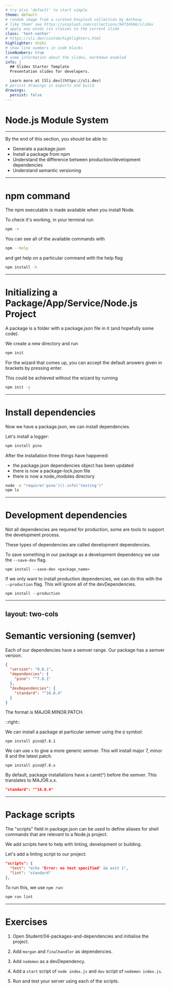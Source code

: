 ```yaml
---
# try also 'default' to start simple
theme: default
# random image from a curated Unsplash collection by Anthony
# like them? see https://unsplash.com/collections/94734566/slidev
# apply any windi css classes to the current slide
class: 'text-center'
# https://sli.dev/custom/highlighters.html
highlighter: shiki
# show line numbers in code blocks
lineNumbers: true
# some information about the slides, markdown enabled
info: |
  ## Slidev Starter Template
  Presentation slides for developers.

  Learn more at [Sli.dev](https://sli.dev)
# persist drawings in exports and build
drawings:
  persist: false
---
```


# Node.js Module System

---

By the end of this section, you should be able to:

- Generate a package.json
- Install a package from npm
- Understand the difference between production/development dependencies
- Understand semantic versioning

<!--
The Node.js ecosystem of packages is very large. There are more than 1.2 million packages on the npm Registry. While many of these packages are frontend JavaScript libraries, whether a package is for Node or the frontend or both, the npm client and its associated manifest file format have been fundamental to enabling this growth. In this section we will explore how to create and manage packages with the npm client, the package manager which comes bundled with Node.js. We'll also look a
-->

---

# npm command

<v-clicks>

The npm executable is made available when you install Node. 

To check it's working, in your terminal run

```bash
npm -v
```

You can see all of the available commands with 

```bash
npm --help
```

and get help on a particular command with the help flag

```bash
npm install -h
```

</v-clicks>

<!-- 
When Node.js is installed, the node binary and the npm executable are both made available to the Operating System that Node.js has been installed into. The npm command is CLI tool that acts as a package manager for Node.js. By default it points to the npmjs.com registry, which is the default module registry.

The npm help command will print out a list of available commands.

A quick help output for a particular command can be viewed using the -h flag with that command: 

npm install -h
-->

---

# Initializing a Package/App/Service/Node.js Project


<v-clicks>

A package is a folder with a package.json file in it (and hopefully some code).

We create a new directory and run 
```bash
npm init
```

For the wizard that comes up, you can accept the default answers given in brackets by pressing enter.

This could be achieved without the wizard by running
```bash
npm init -y
```


</v-clicks>

<!--
A package is a folder with a package.json file in it (and then some code). A Node.js application or service is also a package, so this could equally be titled "Initializing an App" or "Initializing a Service" or generically, "Initializing a Node.js Project".

The npm init command can be used to quickly create a package.json in whatever directory it's called in.

For this example a new folder called my-package is used, every command in this section is executed with the my-package folder as the current working directory.

Running npm init will start a CLI wizard that will ask some questions.

For our purposes we can hit return for every one of the questions.

A shorter way to accept the default value for every question is to use the -y flag.

The default fields in a generated package.json are:

name – the name of the package

version – the current version number of the package

description – a package description, this is used for meta analysis in package registries

main – the entry-point file to load when the package is loaded

scripts – namespaced shell scripts, these will be discussed later in this section

keywords – array of keywords, improves discoverability of a published package

author – the package author

license – the package license.

The npm init command can be run again in a folder with an existing package.json and any answers supplied will update the package.json. This can be useful when the package has also been initialized as a git project and has had a remote repo added. When run in a git repository, the npm init -y command will read the repositories remote URI from git and add it to package.json.
-->

--- 

# Install dependencies

<v-clicks>

Now we have a package.json, we can install dependencies. 

Let's install a logger:
```bash
npm install pino
```

After the installation three things have happened:
- the package.json dependencies object has been updated
- there is now a package-lock.json file
- there is now a node_modules directory

```bash
node -e "require('pino')().info('testing')"
npm ls
```

</v-clicks>

<!--
Once a folder has a package.json file, dependencies can be installed.

Let's install a logger: 

npm install pino

Information about any ecosystem package can be found on npmjs.com, for instance for information about the logger we installed see Pino's Documentation.

Once the dependency is installed the package.json file will be updated to include the depenency.

The "dependencies" field contains an object, the keys of the object contain dependency namespaces, the values in the object contain the Semver range version number for that dependency. We will explore the Semver format later in this section.

Running npm install pino without specifying a version will install the latest version of the package, so the version number may vary when following these steps.

In addition, a node_modules folder will have been added into the my-package folder.

The node_modules folder contains the logger package, along with all the packages in its dependency tree.

The npm install command uses a maximally flat strategy where all packages in a dependency tree placed at the top level of the node_modules folder unless there are two different versions of the same package in the dependency tree, in which case the packages may be stored in a nested node_modules folder.

The npm ls command can be used to describe the dependency tree of a package:

Notice how the flatstr sub-dependency occurs twice in the output. The second occurrence has the word deduped next to it. The flatstr module is a dependency of both pino and its direct dependency **sonic-boom**, but both **pino** and **sonic-boom** rely on the same version of **flatstr. Which allows npm to simply place a single **flatstr** package in the **node_modules** folder.**

Now that we have the dependency we can use it:

node -e "require('pino')().info('testing')"

A primary reason for adding the installed dependency to the package.json file is to make the node_modules folder disposable.

Let's delete the node_modules folder.

If we run npm ls it won't print out the same tree any more because the dependency isn't installed, but it will warn that the dependency should be installed.

To install the dependencies in the package.json file, run npm install without specifying a dependency namespace:

npm install

Running npm ls now will show that the logger has been installed again:

The node_modules folder should not be checked into git, the package.json  and package-lock.json should be the source of truth.
-->

---

# Development dependencies

<v-clicks>


Not all dependencies are required for production, some are tools to support the development process. 

These types of dependencies are called development dependencies.

To save something in our package as a development dependency we use the `--save-dev` flag.

```
npm install --save-dev <package_name>
```

If we only want to install production dependencies, we can do this with the `--production` flag. This will ignore all of the devDependencies.

```
npm install --production
```

</v-clicks>


<!--

Running npm install without any flags will automatically save the dependency to the package.json file's "dependencies" field. Not all dependencies are required for production, some are tools to support the development process. These types of dependencies are called development dependencies.

An important characteristic of development dependencies is that only top level development dependencies are installed. The development dependencies of sub-dependencies will not be installed.

Dependencies and development dependencies can be viewed in the Dependency tab of any given package on npmjs.com, for pino that can be accessed at Pino's Dependencies Documentation.

When we run npm ls we only see the production dependencies in the tree, none of the development dependencies are installed, because the development dependencies of installed packages are never installed.

npm ls

Let's install a linter as a development dependency into my-package:

npm install --save-dev standard

Now let's take a look at the package.json file.

In addition to the "dependencies" field there is now a "devDependencies" field.

Running npm ls now reveals a much larger dependency tree.

When deploying a service or application for production use, we don't want to install any dependencies that aren't needed in production.

A --production flag can be used with npm install so that development dependencies are ignored.

Let's remove the node_modules folder:

node -e "fs.rmdirSync('node_modules', {recursive: true})"

Node is being used here to remove the node_modules folder because this command is platform independent, but we can use any approach to remove the folder as desired.

Now let's run npm install with the --production flag.

npm install --production


While pino and standard are both dependencies of my-package, only pino will be installed when --production is used because standard is specified as a development dependency in the package.json. This can be verified:

npm ls


-->

---
layout: two-cols
---

# Semantic versioning (semver)

<v-clicks>

Each of our dependencies have a semver range. Our package has a semver version.

```json
{
  "version": "0.0.1",
  "dependencies": {
    "pino": "^7.8.1"
  },
  "devDependencies": {
    "standard": "^16.0.4"
  }
}
```

The format is MAJOR.MINOR.PATCH.

</v-clicks>

::right::

<v-clicks>

We can install a package at particular semver using the `@` symbol:
```
npm install pino@7.8.1
```

We can use `x` to give a more generic semver. This will install major 7, minor 8 and the latest patch.
```
npm install pino@7.8.x
```

By default, package installations have a caret(^) before the semver. This translates to MAJOR.x.x.
```json
"standard": "^16.0.4"
```

</v-clicks>

<!--

Let's look at the dependencies in the package.json file:

"dependencies": {
"pino": "^6.2.1"
},
"devDependencies": {
"standard": "^14.3.3"
}

We've installed two dependencies, pino at a Semver range of ^6.2.1 and standard at a Semver range of ^14.3.3. Our package version number is the Semver version 1.0.0. There is a distinction between the Semver format and a Semver range.

Understanding the Semver format is crucial to managing dependencies. A Semver is fundamentally three numbers separated by dots. The reason a version number is updated is because a change was made to the package. The three numbers separated by dots represent different types of change.

Major
MAJOR is the left-most number. It means that the change breaks an API or a behavior.

Minor
MINOR is the middle number. It means that the package has been extended in some way, for instance a new method, but it's fully backwards compatible. Upgrading to a minor should not break the package.

Patch
PATCH is the right-most number. It means that there has been a bug fix.

This is the core of the Semver format, but there are extensions which won't be covered here, for more information on Semver see Semver's website.

A Semver range allows for a flexible versioning strategy. There are many ways to define a Semver range.

One way is to use the character "x" in any of the MAJOR.MINOR.PATCH positions, for example 1.2.x will match all PATCH numbers. 1.x.x will match all MINOR and PATCH numbers.

By default npm install prefixes the version number of a package with caret (^) when installing a new dependency and saving it to the package.json file.

Our specified pino version in the package.json file is ^6.2.1. This is another way to specify a Semver range: by prefixing the version with a caret (^). Using a caret on version numbers is basically the same as using an x in the MINOR and PATCH positions, so ^6.2.1 is the same as 6.x.x. However there are exceptions when using 0, ^0.0.0 is not the the same as 0.x.x, see the "Caret Ranges ^1.2.3 ^0.2.5 ^0.0.4" section of npmjs Documentation. However for non-zero MAJOR numbers, ^MAJOR.MINOR.PATCH is interpreted as MAJOR.x.x.

The complete syntax for defining ranges is verbose, see the "semver: The semantic versioner for npm" section of npmjs Documentation.

-->

---

# Package scripts


<v-clicks>

The "scripts" field in package.json can be used to define aliases for shell commands that are relevant to a Node.js project.

We add scripts here to help with linting, development or building. 

Let's add a linting script to our project:

```json
"scripts": {
  "test": "echo "Error: no test specified" && exit 1",
  "lint": "standard"
},
```

To run this, we use `npm run`:
```bash
npm run lint
```

</v-clicks>

<!--

The "scripts" field in package.json can be used to define aliases for shell commands that are relevant to a Node.js project.

To demonstrate the concept, let's add a lint script. Currently the package.json "scripts" field looks like so:

"scripts": {
"test": "echo "Error: no test specified" && exit 1"
},

Let's update it to the following:

"scripts": {
"test": "echo "Error: no test specified" && exit 1",
"lint": "standard"
},

Recall that we have a development dependency installed called standard. This is a code linter, see "JavaScript Standard Style" article for more details.

Packages can assign a "bin" field in their package.json, which will associate a namespace with a Node program script within that package. In the case of standard, it associates a command named standard with a Node program script that performs linting. The associated commands of all installed packages are available within any defined package.json scripts.

Let's make sure all dependencies are installed before we try out the "lint" script by running.

npm install

Next, to execute the script use npm run:

npm run lint



There will be no output because there are no files to lint, let's add a file to my-package called index.js with the following contents:

'use strict';
console.log('my-package started');
process.stdin.resume();

Now let's execute npm run lint again:



We have some lint errors. The standard linter has a --fix flag that we can use to autocorrect the lint errors. We can use a double dash (--) to pass flags via npm run to the aliased command:

npm run lint -- --fix

npm run lint -- --fix and output

As a result the index.js was altered according to the lint rules, and saved.

There are two package scripts namespaces that have dedicated npm commands: npm test and npm start.

The package.json already has a "test" field, let's run npm test:

$ npm test  > my-package@1.0.0 test /training/ch-6/my-package > echo "Error: no test specified" && exit 1  Error: no test specified npm ERR! Test failed. See above for more details.

The "test" field in package scripts is as follows:

"test": "echo "Error: no test specified" && exit 1"

The output is as expected. Testing will be explored in full in Section 16 - "Writing Unit Tests".

Note that we did not have to use npm run test, the npm test command is an alias for npm run test. This aliasing only applies to test and start. Our npm run lint command cannot be executed using npm lint for example.

Let's add one more script, a "start" script, edit the package.json scripts field to match the following:

"scripts": {
"start": "node index.js",
"test": "echo "Error: no test specified" && exit 1",
"lint": "standard"
},

Now let's run npm start:

$ npm start  > my-package@1.0.0 start /training/ch-6/my-package > node index.js  my-package started

To exit the process, hit CTRL-C.

-->

---

# Exercises

1. Open Student/04-packages-and-dependencies and initialise the project.

2. Add `morgan` and `finalhandler` as dependencies.

3. Add `nodemon` as a devDependency.

4. Add a `start` script of `node index.js` and `dev` script of `nodemon index.js`.

5. Run and test your server using each of the scripts.
